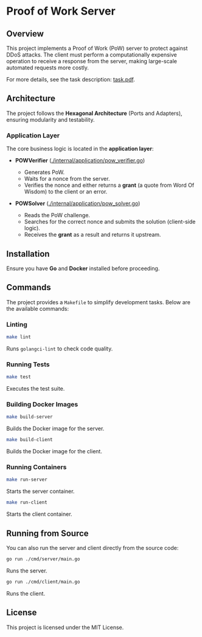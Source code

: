 # Proof of Work Server

## Overview
This project implements a Proof of Work (PoW) server to protect against DDoS attacks. The client must perform a computationally expensive operation to receive a response from the server, making large-scale automated requests more costly.

For more details, see the task description: [task.pdf](task.pdf).

## Architecture
The project follows the **Hexagonal Architecture** (Ports and Adapters), ensuring modularity and testability.

### Application Layer
The core business logic is located in the **application layer**:

- **POWVerifier** ([./internal/application/pow_verifier.go](./internal/application/pow_verifier.go))
    - Generates PoW.
    - Waits for a nonce from the server.
    - Verifies the nonce and either returns a **grant** (a quote from Word Of Wisdom) to the client or an error.

- **POWSolver** ([./internal/application/pow_solver.go](./internal/application/pow_solver.go))
    - Reads the PoW challenge.
    - Searches for the correct nonce and submits the solution (client-side logic).
    - Receives the **grant** as a result and returns it upstream.

## Installation
Ensure you have **Go** and **Docker** installed before proceeding.

## Commands
The project provides a `Makefile` to simplify development tasks. Below are the available commands:

### Linting
```sh
make lint
```
Runs `golangci-lint` to check code quality.

### Running Tests
```sh
make test
```
Executes the test suite.

### Building Docker Images
```sh
make build-server
```
Builds the Docker image for the server.

```sh
make build-client
```
Builds the Docker image for the client.

### Running Containers
```sh
make run-server
```
Starts the server container.

```sh
make run-client
```
Starts the client container.

## Running from Source
You can also run the server and client directly from the source code:

```sh
go run ./cmd/server/main.go
```
Runs the server.

```sh
go run ./cmd/client/main.go
```
Runs the client.

## License
This project is licensed under the MIT License.

